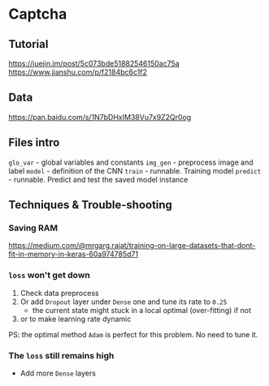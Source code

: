 # Captcha

## Tutorial

<https://juejin.im/post/5c073bde51882546150ac75a>
<https://www.jianshu.com/p/f2184bc6c1f2>

## Data

<https://pan.baidu.com/s/1N7bDHxIM38Vu7x9Z2Qr0og>

## Files intro

`glo_var` - global variables and constants
`img_gen` - preprocess image and label
`model` - definition of the CNN
`train` - runnable. Training model
`predict` - runnable. Predict and test the saved model instance

## Techniques & Trouble-shooting

### Saving RAM

<https://medium.com/@mrgarg.rajat/training-on-large-datasets-that-dont-fit-in-memory-in-keras-60a974785d71>

### `loss` won't get down

1. Check data preprocess
2. Or add `Dropout` layer under `Dense` one and tune its rate to `0.25`
    - the current state might stuck in a local optimal (over-fitting) if not
3. or to make learning rate dynamic

PS: the optimal method `Adam` is perfect for this problem. No need to tune it.

### The `loss` still remains high

- Add more `Dense` layers
